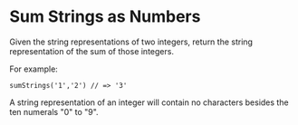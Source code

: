 # Sum Strings as Numbers

Given the string representations of two integers, return the string representation of the sum of those integers.

For example:
```
sumStrings('1','2') // => '3'
```
A string representation of an integer will contain no characters besides the ten numerals "0" to "9".